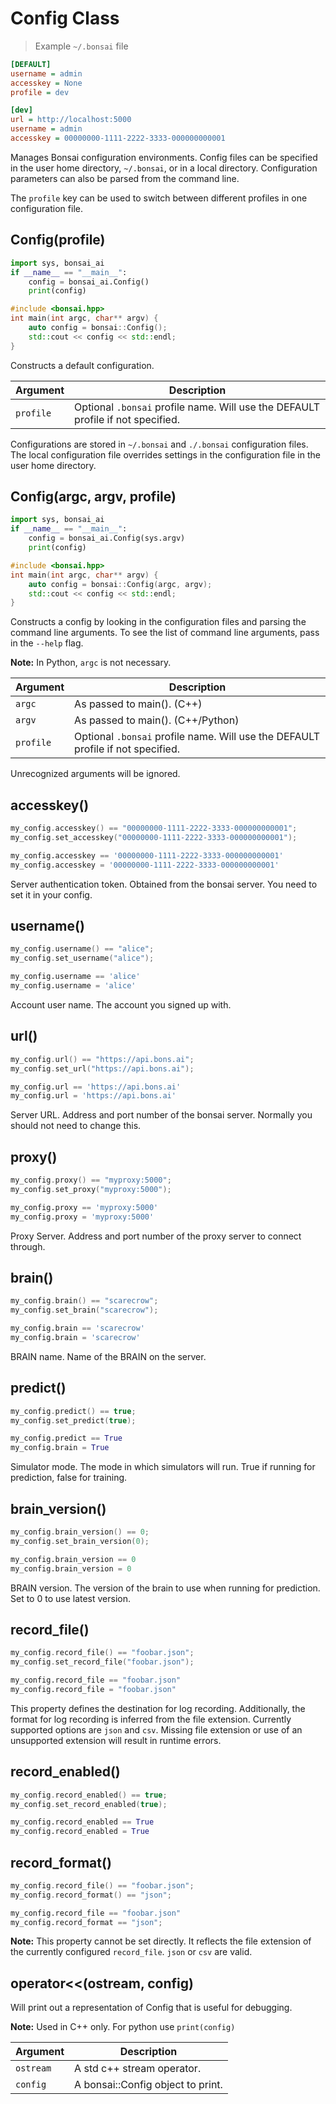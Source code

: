 # Config Class

> Example `~/.bonsai` file

```ini
[DEFAULT]
username = admin
accesskey = None
profile = dev

[dev]
url = http://localhost:5000
username = admin
accesskey = 00000000-1111-2222-3333-000000000001
```

Manages Bonsai configuration environments.
Config files can be specified in the user home directory, `~/.bonsai`,
or in a local directory. Configuration parameters can also be parsed from
the command line.

The `profile` key can be used to switch between different profiles in
one configuration file.

## Config(profile)

```python
import sys, bonsai_ai
if __name__ == "__main__":
    config = bonsai_ai.Config()
    print(config)
```

```cpp
#include <bonsai.hpp>
int main(int argc, char** argv) {
    auto config = bonsai::Config();
    std::cout << config << std::endl;
}
```

Constructs a default configuration.

| Argument | Description |
| ---      | ---         |
|`profile` | Optional `.bonsai` profile name. Will use the DEFAULT profile if not specified. |

Configurations are stored in `~/.bonsai` and `./.bonsai` configuration files.
The local configuration file overrides settings in the configuration file in the user home directory.

## Config(argc, argv, profile)

```python
import sys, bonsai_ai
if __name__ == "__main__":
    config = bonsai_ai.Config(sys.argv)
    print(config)
```

```cpp
#include <bonsai.hpp>
int main(int argc, char** argv) {
    auto config = bonsai::Config(argc, argv);
    std::cout << config << std::endl;
}
```

Constructs a config by looking in the configuration files and parsing the command line arguments.
To see the list of command line arguments, pass in the `--help` flag.

**Note:** In Python, `argc` is not necessary.

| Argument  | Description |
| ---       | ---         |
| `argc`    | As passed to main(). (C++)|
| `argv`    | As passed to main(). (C++/Python)|
| `profile` | Optional `.bonsai` profile name. Will use the DEFAULT profile if not specified. |

Unrecognized arguments will be ignored.

## accesskey()
```cpp
my_config.accesskey() == "00000000-1111-2222-3333-000000000001";
my_config.set_accesskey("00000000-1111-2222-3333-000000000001");
```

```python
my_config.accesskey == '00000000-1111-2222-3333-000000000001'
my_config.accesskey = '00000000-1111-2222-3333-000000000001'
```

Server authentication token.
Obtained from the bonsai server. You need to set it in your config.

## username()
```cpp
my_config.username() == "alice";
my_config.set_username("alice");
```

```python
my_config.username == 'alice'
my_config.username = 'alice'
```

Account user name.
The account you signed up with.

## url()
```cpp
my_config.url() == "https://api.bons.ai";
my_config.set_url("https://api.bons.ai");
```

```python
my_config.url == 'https://api.bons.ai'
my_config.url = 'https://api.bons.ai'
```

Server URL.
Address and port number of the bonsai server. Normally you should not need to change this.

## proxy()
```cpp
my_config.proxy() == "myproxy:5000";
my_config.set_proxy("myproxy:5000");
```

```python
my_config.proxy == 'myproxy:5000'
my_config.proxy = 'myproxy:5000'
```

Proxy Server.
Address and port number of the proxy server to connect through.

## brain()
```cpp
my_config.brain() == "scarecrow";
my_config.set_brain("scarecrow");
```

```python
my_config.brain == 'scarecrow'
my_config.brain = 'scarecrow'
```

BRAIN name.
Name of the BRAIN on the server.

## predict()
```cpp
my_config.predict() == true;
my_config.set_predict(true);
```

```python
my_config.predict == True
my_config.brain = True
```

Simulator mode.
The mode in which simulators will run. True if running for prediction, false for training.

## brain_version()
```cpp
my_config.brain_version() == 0;
my_config.set_brain_version(0);
```

```python
my_config.brain_version == 0
my_config.brain_version = 0
```

BRAIN version.
The version of the brain to use when running for prediction. Set to 0 to use latest version.

## record_file()

```cpp
my_config.record_file() == "foobar.json";
my_config.set_record_file("foobar.json");
```

```python
my_config.record_file == "foobar.json"
my_config.record_file = "foobar.json"
```

This property defines the destination for log recording. Additionally, the format for log recording is inferred from the file extension. Currently supported options are `json` and `csv`. Missing file extension or use of an unsupported extension will result in runtime errors.

## record_enabled()

```cpp
my_config.record_enabled() == true;
my_config.set_record_enabled(true);
```

```python
my_config.record_enabled == True
my_config.record_enabled = True
```

## record_format()

```cpp
my_config.record_file() == "foobar.json";
my_config.record_format() == "json";
```

```python
my_config.record_file == "foobar.json"
my_config.record_format == "json";
```

**Note:** This property cannot be set directly. It reflects the file extension of the currently configured `record_file`. `json` or `csv` are valid.

## operator<<(ostream, config)

Will print out a representation of Config that is useful for debugging.

**Note:** Used in C++ only. For python use `print(config)`

| Argument  | Description |
| ---       | ---         |
| `ostream` | A std c++ stream operator. |
| `config`  | A bonsai::Config object to print. |

